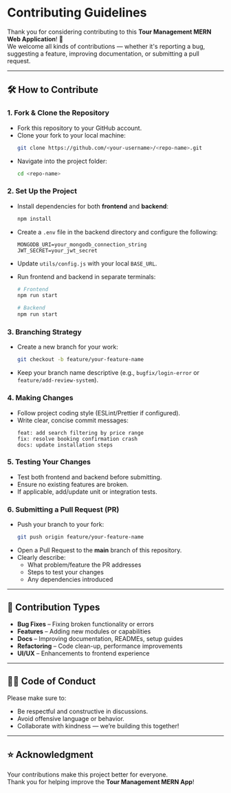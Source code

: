 # Contributing Guidelines

Thank you for considering contributing to this **Tour Management MERN Web Application**! 🎉  
We welcome all kinds of contributions — whether it's reporting a bug, suggesting a feature, improving documentation, or submitting a pull request.

---

## 🛠 How to Contribute

### 1. Fork & Clone the Repository
- Fork this repository to your GitHub account.  
- Clone your fork to your local machine:
  ```bash
  git clone https://github.com/<your-username>/<repo-name>.git
  ```
- Navigate into the project folder:
  ```bash
  cd <repo-name>
  ```

### 2. Set Up the Project
- Install dependencies for both **frontend** and **backend**:
  ```bash
  npm install
  ```
- Create a `.env` file in the backend directory and configure the following:
  ```
  MONGODB_URI=your_mongodb_connection_string
  JWT_SECRET=your_jwt_secret
  ```
- Update `utils/config.js` with your local `BASE_URL`.

- Run frontend and backend in separate terminals:
  ```bash
  # Frontend
  npm run start

  # Backend
  npm run start
  ```

### 3. Branching Strategy
- Create a new branch for your work:
  ```bash
  git checkout -b feature/your-feature-name
  ```
- Keep your branch name descriptive (e.g., `bugfix/login-error` or `feature/add-review-system`).

### 4. Making Changes
- Follow project coding style (ESLint/Prettier if configured).  
- Write clear, concise commit messages:
  ```
  feat: add search filtering by price range
  fix: resolve booking confirmation crash
  docs: update installation steps
  ```

### 5. Testing Your Changes
- Test both frontend and backend before submitting.  
- Ensure no existing features are broken.  
- If applicable, add/update unit or integration tests.

### 6. Submitting a Pull Request (PR)
- Push your branch to your fork:
  ```bash
  git push origin feature/your-feature-name
  ```
- Open a Pull Request to the **main** branch of this repository.  
- Clearly describe:
  - What problem/feature the PR addresses  
  - Steps to test your changes  
  - Any dependencies introduced

---

## 🤝 Contribution Types
- **Bug Fixes** – Fixing broken functionality or errors  
- **Features** – Adding new modules or capabilities  
- **Docs** – Improving documentation, READMEs, setup guides  
- **Refactoring** – Code clean-up, performance improvements  
- **UI/UX** – Enhancements to frontend experience  

---

## 🧑‍💻 Code of Conduct
Please make sure to:
- Be respectful and constructive in discussions.  
- Avoid offensive language or behavior.  
- Collaborate with kindness — we’re building this together!  

---

## ⭐ Acknowledgment
Your contributions make this project better for everyone.  
Thank you for helping improve the **Tour Management MERN App**!


